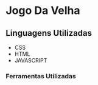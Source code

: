 # Jogo Da Velha 

## Linguagens Utilizadas

- CSS
- HTML
- JAVASCRIPT

### Ferramentas Utilizadas 



